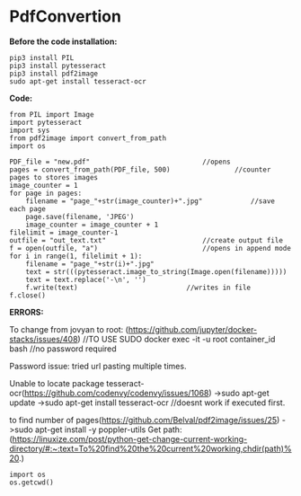 # PdfConvertion

**Before the code installation:**
```
pip3 install PIL
pip3 install pytesseract
pip3 install pdf2image
sudo apt-get install tesseract-ocr
```
**Code:**
```
from PIL import Image
import pytesseract
import sys
from pdf2image import convert_from_path
import os

PDF_file = "new.pdf"							//opens
pages = convert_from_path(PDF_file, 500)				//counter pages to stores images
image_counter = 1
for page in pages:
    filename = "page_"+str(image_counter)+".jpg"			//save each page
    page.save(filename, 'JPEG')
    image_counter = image_counter + 1
filelimit = image_counter-1
outfile = "out_text.txt"						//create output file
f = open(outfile, "a")							//opens in append mode
for i in range(1, filelimit + 1):
    filename = "page_"+str(i)+".jpg"					
    text = str(((pytesseract.image_to_string(Image.open(filename)))))
    text = text.replace('-\n', '') 
    f.write(text)							//writes in file
f.close()
```


**ERRORS:**

To change from jovyan to root:  (https://github.com/jupyter/docker-stacks/issues/408) 	//TO USE SUDO
docker exec -it -u root container_id bash   //no password required

Password issue:
tried url pasting multiple times.

Unable to locate package tesseract-ocr(https://github.com/codenvy/codenvy/issues/1068)
	->sudo apt-get update
	->sudo apt-get install tesseract-ocr 		//doesnt work if executed first.

to find number of pages(https://github.com/Belval/pdf2image/issues/25)
	->sudo apt-get install -y poppler-utils
Get path:(https://linuxize.com/post/python-get-change-current-working-directory/#:~:text=To%20find%20the%20current%20working,chdir(path)%20.)
```
import os
os.getcwd()
```
